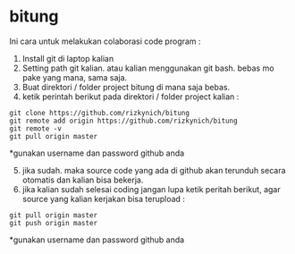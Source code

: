 bitung
======

Ini cara untuk melakukan colaborasi code program : 

1. Install git di laptop kalian
2. Setting path git kalian. atau kalian menggunakan git bash. bebas mo pake yang mana, sama saja.
3. Buat direktori / folder project bitung di mana saja bebas.
4. ketik perintah berikut pada direktori / folder project kalian :
```shell
git clone https://github.com/rizkynich/bitung
git remote add origin https://github.com/rizkynich/bitung
git remote -v
git pull origin master
```
*gunakan username dan password github anda

5. jika sudah. maka source code yang ada di github akan terunduh secara otomatis dan kalian bisa bekerja.
6. jika kalian sudah selesai coding jangan lupa ketik peritah berikut, agar source yang kalian kerjakan bisa terupload  : 
```shell
git pull origin master
git push origin master
```
*gunakan username dan password github anda
